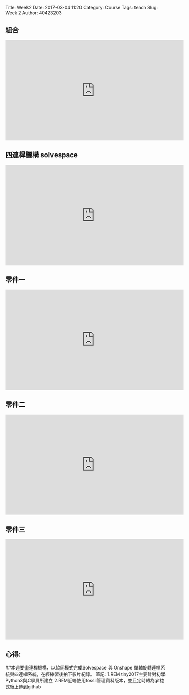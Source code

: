Title: Week2 
Date: 2017-03-04 11:20
Category: Course
Tags: teach
Slug: Week 2
Author: 40423203

<!-- PELICAN_END_SUMMARY -->

<h2>組合</h2>

<iframe width="560" height="315" src="https://www.youtube.com/embed/-t_bWIJ7S_E" frameborder="0" allowfullscreen></iframe>

<h2>  四連桿機構 solvespace </h2>

<iframe width="560" height="315" src="https://www.youtube.com/embed/ZUkK5KOvvVk" frameborder="0" allowfullscreen></iframe>

<h2>零件一</h2>

<iframe width="560" height="315" src="https://www.youtube.com/embed/Bk8l1w87njk" frameborder="0" allowfullscreen></iframe>

<h2>零件二</h2>

<iframe width="560" height="315" src="https://www.youtube.com/embed/oOC5SN9JWno" frameborder="0" allowfullscreen></iframe>

<h2>零件三</h2>

<iframe width="560" height="315" src="https://www.youtube.com/embed/9GztpUV6j0I" frameborder="0" allowfullscreen></iframe>


<h2>心得:</h2>

##本週要畫連桿機構，以協同模式完成Solvespace 與 Onshape 單軸旋轉連桿系統與四連桿系統，在經練習後拍下影片紀錄。
筆記:
1.REM tiny2017主要針對初學Python3與C學員所建立
2.REM近端使用fossil管理資料版本，並且定時轉為git格式後上傳到github